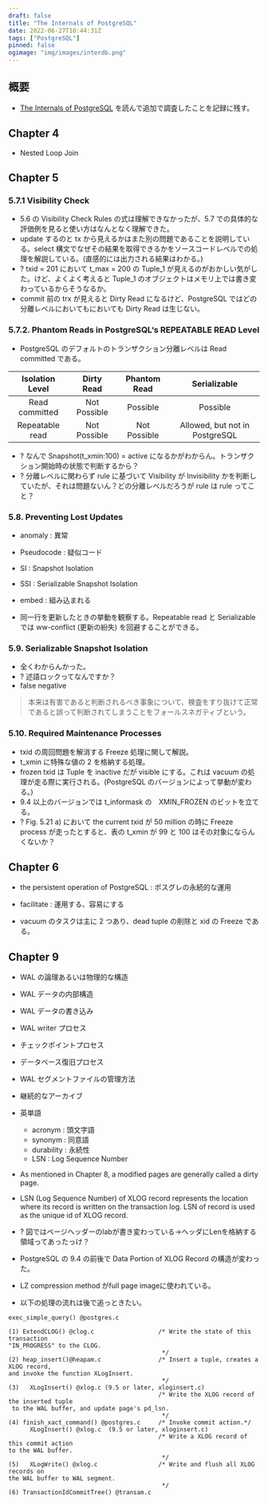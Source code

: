 ```yaml
---
draft: false
title: "The Internals of PostgreSQL"
date: 2022-06-27T10:44:31Z
tags: ["PostgreSQL"]
pinned: false
ogimage: "img/images/interdb.png"
---
```


## 概要

- [The Internals of PostgreSQL](https://www.interdb.jp/pg/) を読んで追加で調査したことを記録に残す。

## Chapter 4

- Nested Loop Join

## Chapter 5

### 5.7.1 Visibility Check

- 5.6 の Visibility Check Rules の式は理解できなかったが、5.7 での具体的な評価例を見ると使い方はなんとなく理解できた。
- update するのと tx から見えるかはまた別の問題であることを説明している。select 構文でなぜその結果を取得できるかをソースコードレベルでの処理を解説している。(直感的には出力される結果はわかる。)
- ? txid = 201 において t_max = 200 の Tuple_1 が見えるのがおかしい気がした。けど、よくよく考えると Tuple_1 のオブジェクトはメモリ上では書き変わっているからそうなるか。
- commit 前の trx が見えると Dirty Read になるけど、PostgreSQL ではどの分離レベルにおいてもにおいても Dirty Read は生じない。

### 5.7.2. Phantom Reads in PostgreSQL‘s REPEATABLE READ Level

- PostgreSQL のデフォルトのトランザクション分離レベルは Read committed である。

| Isolation Level | Dirty Read | Phantom Read | Serializable |
| :---: | :---: | :---: | :---: |
| Read committed  | Not Possible | Possible | Possible | Possible |
| Repeatable read | Not Possible | Not Possible | Allowed, but not in PostgreSQL | Possible |

- ? なんで Snapshot(t_xmin:100) = active になるかがわからん。トランザクション開始時の状態で判断するから？
- ? 分離レベルに関わらず rule に基づいて Visibility が Invisibility かを判断していたが、それは問題ないん？どの分離レベルだろうが rule は rule ってこと？

### 5.8. Preventing Lost Updates

- anomaly : 異常
- Pseudocode : 疑似コード
- SI : Snapshot Isolation
- SSI : Serializable Snapshot Isolation
- embed : 組み込まれる

- 同一行を更新したときの挙動を観察する。Repeatable read と Serializable では ww-conflict (更新の紛失) を回避することができる。

### 5.9. Serializable Snapshot Isolation

- 全くわからんかった。
- ? 述語ロックってなんですか？
- false negative
> 本来は有害であると判断されるべき事象について、検査をすり抜けて正常であると誤って判断されてしまうことをフォールスネガティブという。

### 5.10. Required Maintenance Processes

- txid の周回問題を解消する Freeze 処理に関して解説。
- t_xmin に特殊な値の 2 を格納する処理。
- frozen txid は Tuple を inactive だが visible にする。これは vacuum の処理が走る際に実行される。(PostgreSQL のバージョンによって挙動が変わる。)
- 9.4 以上のバージョンでは t_informask の　XMIN_FROZEN のビットを立てる。
- ? Fig. 5.21 a) において the current txid が 50 million の時に Freeze process が走ったとすると、表の t_xmin が 99 と 100 はその対象にならんくないか？

## Chapter 6

- the persistent operation of PostgreSQL : ポスグレの永続的な運用
- facilitate : 運用する、容易にする

- vacuum のタスクは主に 2 つあり、dead tuple の削除と xid の Freeze である。

## Chapter 9

- WAL の論理あるいは物理的な構造
- WAL データの内部構造
- WAL データの書き込み
- WAL writer プロセス
- チェックポイントプロセス
- データベース復旧プロセス
- WAL セグメントファイルの管理方法
- 継続的なアーカイブ

- 英単語
  - acronym : 頭文字語
  - synonym : 同意語
  - durability : 永続性
  - LSN : Log Sequence Number

- As mentioned in Chapter 8, a modified pages are generally called a dirty page.
- LSN (Log Sequence Number) of XLOG record represents the location where its record is written on the transaction log. LSN of record is used as the unique id of XLOG record.
- ? 図ではページヘッダーのlabが書き変わっている→ヘッダにLenを格納する領域ってあったっけ？
- PostgreSQL の 9.4 の前後で Data Portion of XLOG Record の構造が変わった。
- LZ compression method がfull page imageに使われている。
- 以下の処理の流れは後で追っときたい。

```
exec_simple_query() @postgres.c

(1) ExtendCLOG() @clog.c                  /* Write the state of this transaction
"IN_PROGRESS" to the CLOG.
                                           */
(2) heap_insert()@heapam.c                /* Insert a tuple, creates a XLOG record,
and invoke the function XLogInsert.
                                           */
(3)   XLogInsert() @xlog.c (9.5 or later, xloginsert.c)
                                          /* Write the XLOG record of the inserted tuple
 to the WAL buffer, and update page's pd_lsn.
                                           */
(4) finish_xact_command() @postgres.c     /* Invoke commit action.*/  
      XLogInsert() @xlog.c  (9.5 or later, xloginsert.c)
                                          /* Write a XLOG record of this commit action
to the WAL buffer.
                                           */
(5)   XLogWrite() @xlog.c                 /* Write and flush all XLOG records on
the WAL buffer to WAL segment.
                                           */
(6) TransactionIdCommitTree() @transam.c
```

<!-- ## 背景

## 目的

## 方法

## 結果

## 結論

## 参考 -->
